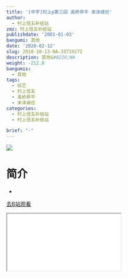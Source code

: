 ```yaml
---
title: '[中字]村上p第三回 高桥恭平 末泽成也'
author:
  - 村上信五补给站
zmz: 村上信五补给站
publishdate: '2001-01-03'
bangumi: 其他
date: '2020-02-12'
slug: 2018-10-13-NA-33719272
description: 其他&#8226;NA
weight: -212.0
bangumis:
  - 其他
tags:
  - 综艺
  - 村上信五
  - 高桥恭平
  - 末泽诚也
categories:
  - 村上信五补给站
  - 村上信五补给站

brief: "-"
---
```

![](https://raw.githubusercontent.com/tcgriffith/owaraisite/master/static/tmpimg/b6655064050448c009840abf650f9de04750976d.jpg.480.jpg)
# 简介  
-  

[去B站观看](https://www.bilibili.com/video/av33719272/)
<div class ="resp-container"><iframe class="testiframe" src="//player.bilibili.com/player.html?aid=33719272"", scrolling="no", allowfullscreen="true" > </iframe></div> 
